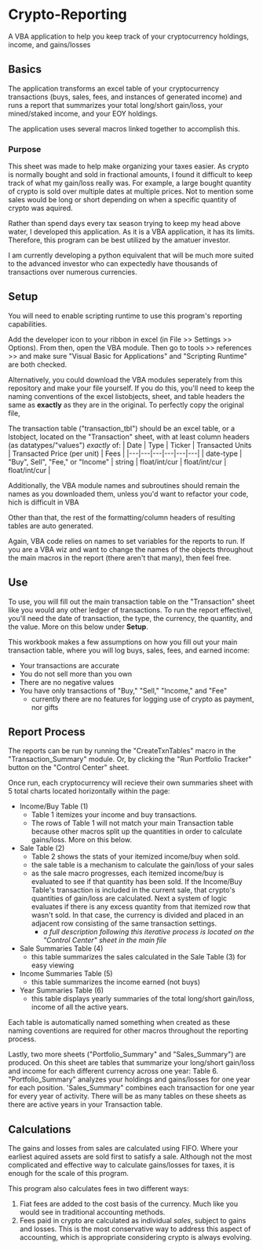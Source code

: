 # Crypto-Reporting
A VBA application to help you keep track of your cryptocurrency holdings, income, and gains/losses

## Basics
The application transforms an excel table of your cryptocurrency transactions (buys, sales, fees, and instances of generated income) and runs a report 
that summarizes your total long/short gain/loss, your mined/staked income, and your EOY holdings.

The application uses several macros linked together to accomplish this.

### Purpose
This sheet was made to help make organizing your taxes easier. As crypto is normally bought and sold in fractional amounts, I found it difficult to keep track of what
my gain/loss really was. For example, a large bought quantity of crypto is sold over multiple dates at multiple prices. Not to mention some sales would be long or short depending on when a specific quantity of crypto was aquired. 

Rather than spend days every tax season trying to keep my head above water, I developed this application. As it is a VBA application, it has its limits.
Therefore, this program can be best utilized by the amatuer investor. 

I am currently developing a python equivalent that will be much more suited to the
advanced investor who can expectedly have thousands of transactions over numerous currencies.

## Setup
You will need to enable scripting runtime to use this program's reporting capabilities.

Add the developer icon to your ribbon in excel (in File >> Settings >> Options). From then, open the VBA module. Then go to tools >> references >> and make sure
"Visual Basic for Applications" and "Scripting Runtime" are both checked.

Alternatively, you could download the VBA modules seperately from this repository and make your file yourself. If you do this, you'll need to keep the
naming conventions of the excel listobjects, sheet, and table headers the same as  **exactly** as they are in the original. To perfectly copy the original file, 

The transaction table ("transaction_tbl") should be an excel table, or a lstobject, located on the "Transaction" sheet, with at least column headers (as datatypes/"values") _exactly_ of:
| Date | Type | Ticker  | Transacted Units | Transacted Price (per unit) | Fees |
|---|---|---|---|---|---|
| date-type | "Buy", Sell", "Fee," or "Income" | string | float/int/cur | float/int/cur | float/int/cur |

Additionally, the VBA module names and subroutines should remain the names as you downloaded them, unless you'd want to refactor your code, hich is difficult in VBA

Other than that, the rest of the formatting/column headers of resulting tables are auto generated.

Again, VBA code relies on names to set variables for the reports to run. If you are a VBA wiz and want to change the names of the objects
throughout the main macros in the report (there aren't that many), then feel free.

## Use
To use, you will fill out the main transaction table on the "Transaction" sheet like you would any other ledger of transactions. 
To run the report effectivel, you'll need the date of transaction, the type, the currency, the quantity, and the value. More on this below under **Setup**.

This workbook makes a few assumptions on how you fill out your main transaction table, where you will log buys, sales, fees, and earned income:
- Your transactions are accurate
- You do not sell more than you own
- There are no negative values
- You have only transactions of "Buy," "Sell," "Income," and "Fee"
  - currently there are no features for logging use of crypto as payment, nor gifts

## Report Process

The reports can be run by running the "CreateTxnTables" macro in the "Transaction_Summary" module. Or, by clicking the "Run Portfolio Tracker" button on the
"Control Center" sheet.

Once run, each cryptocurrency will recieve their own summaries sheet with 5 total charts located horizontally within the page:
- Income/Buy Table (1)
  - Table 1 itemizes your income and buy transactions.
  - The rows of Table 1 will not match your main Transaction table because other macros split up the quantities in order to calculate gains/loss. More on this below.
- Sale Table (2)
  - Table 2 shows the stats of your itemized income/buy when sold.
  - the sale table is a mechanism to calculate the gain/loss of your sales
  - as the sale macro progresses, each itemized income/buy is evaluated to see if that quantity has been sold.
   If the Income/Buy Table's transaction is included in the current sale, that crypto's quantities of gain/loss are calculated. Next a system of logic evaluates
   if there is any excess quantity from that itemized row that wasn't sold. In that case, the currency is divided and placed in an adjacent row consisting of the same transaction settings.
      - _a full description following this iterative process is located on the "Control Center" sheet in the main file_
- Sale Summaries Table (4)
  - this table summarizes the sales calculated in the Sale Table (3) for easy viewing
- Income Summaries Table (5)
  - this table summarizes the income earned (not buys)
- Year Summaries Table (6)
  - this table displays yearly summaries of the total long/short gain/loss, income of all the active years.

Each table is automatically named something when created as these naming coventions are required for other macros throughout the reporting process.

Lastly, two more sheets ("Portfolio_Summary" and "Sales_Summary") are produced. On this sheet are tables that summarize your long/short gain/loss and income for each different
currency across one year: Table 6. "Portfolio_Summary" analyzes your holdings and gains/losses for one year for each position. 'Sales_Summary" combines each transaction for one year for every year of activity. There will be as many tables on these sheets as there are active years in your Transaction table.

## Calculations
The gains and losses from sales are calculated using FIFO. Where your earliest aquired assets are sold first to satisfy a sale. Although not the most complicated and
effective way to calculate gains/losses for taxes, it is enough for the scale of this program.

This program also calculates fees in two different ways:
1. Fiat fees are added to the cost basis of the currency. Much like you would see in traditional accounting methods.
2. Fees paid in crypto are calculated as individual _sales_, subject to gains and losses. This is the most conservative way to address this aspect of accounting, which
is appropriate considering crypto is always evolving.

